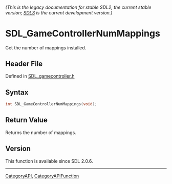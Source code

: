 ###### (This is the legacy documentation for stable SDL2, the current stable version; [SDL3](https://wiki.libsdl.org/SDL3/) is the current development version.)
# SDL_GameControllerNumMappings

Get the number of mappings installed.

## Header File

Defined in [SDL_gamecontroller.h](https://github.com/libsdl-org/SDL/blob/SDL2/include/SDL_gamecontroller.h)

## Syntax

```c
int SDL_GameControllerNumMappings(void);

```

## Return Value

Returns the number of mappings.

## Version

This function is available since SDL 2.0.6.

----
[CategoryAPI](CategoryAPI), [CategoryAPIFunction](CategoryAPIFunction)

